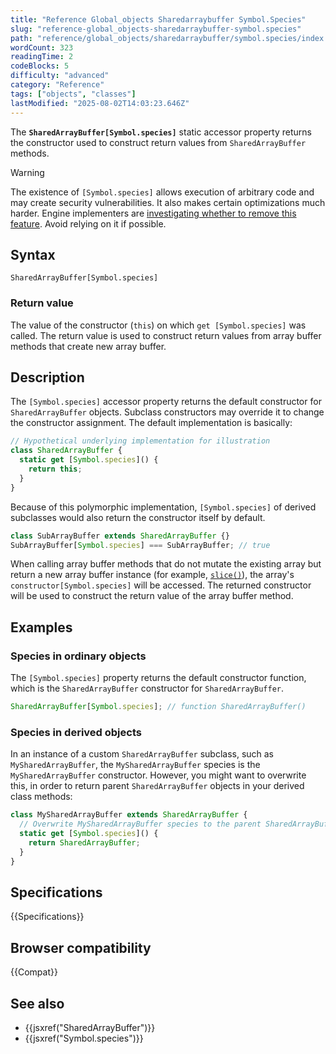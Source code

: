 ```yaml
---
title: "Reference Global_objects Sharedarraybuffer Symbol.Species"
slug: "reference-global_objects-sharedarraybuffer-symbol.species"
path: "reference/global_objects/sharedarraybuffer/symbol.species/index.md"
wordCount: 323
readingTime: 2
codeBlocks: 5
difficulty: "advanced"
category: "Reference"
tags: ["objects", "classes"]
lastModified: "2025-08-02T14:03:23.646Z"
---
```



The **`SharedArrayBuffer[Symbol.species]`** static accessor property returns the constructor used to construct return values from `SharedArrayBuffer` methods.

> [!WARNING]
> The existence of `[Symbol.species]` allows execution of arbitrary code and may create security vulnerabilities. It also makes certain optimizations much harder. Engine implementers are [investigating whether to remove this feature](https://github.com/tc39/proposal-rm-builtin-subclassing). Avoid relying on it if possible.

## Syntax

```js-nolint
SharedArrayBuffer[Symbol.species]
```

### Return value

The value of the constructor (`this`) on which `get [Symbol.species]` was called. The return value is used to construct return values from array buffer methods that create new array buffer.

## Description

The `[Symbol.species]` accessor property returns the default constructor for `SharedArrayBuffer` objects. Subclass constructors may override it to change the constructor assignment. The default implementation is basically:

```js
// Hypothetical underlying implementation for illustration
class SharedArrayBuffer {
  static get [Symbol.species]() {
    return this;
  }
}
```

Because of this polymorphic implementation, `[Symbol.species]` of derived subclasses would also return the constructor itself by default.

```js
class SubArrayBuffer extends SharedArrayBuffer {}
SubArrayBuffer[Symbol.species] === SubArrayBuffer; // true
```

When calling array buffer methods that do not mutate the existing array but return a new array buffer instance (for example, [`slice()`](/en-US/docs/Web/JavaScript/Reference/Global_Objects/SharedArrayBuffer/slice)), the array's `constructor[Symbol.species]` will be accessed. The returned constructor will be used to construct the return value of the array buffer method.

## Examples

### Species in ordinary objects

The `[Symbol.species]` property returns the default constructor function, which is the `SharedArrayBuffer` constructor for `SharedArrayBuffer`.

```js
SharedArrayBuffer[Symbol.species]; // function SharedArrayBuffer()
```

### Species in derived objects

In an instance of a custom `SharedArrayBuffer` subclass, such as `MySharedArrayBuffer`, the `MySharedArrayBuffer` species is the `MySharedArrayBuffer` constructor. However, you might want to overwrite this, in order to return parent `SharedArrayBuffer` objects in your derived class methods:

```js
class MySharedArrayBuffer extends SharedArrayBuffer {
  // Overwrite MySharedArrayBuffer species to the parent SharedArrayBuffer constructor
  static get [Symbol.species]() {
    return SharedArrayBuffer;
  }
}
```

## Specifications

{{Specifications}}

## Browser compatibility

{{Compat}}

## See also

- {{jsxref("SharedArrayBuffer")}}
- {{jsxref("Symbol.species")}}
